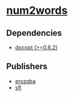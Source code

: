 # [num2words](https://pypi.org/project/num2words)

## Dependencies
- [docopt (>=0.6.2)](packages/d/docopt.md)



## Publishers
- [erozqba](https://pypi.org/user/erozqba)
- [sfl](https://pypi.org/user/sfl)

